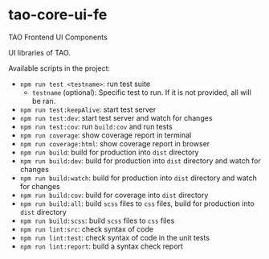 # tao-core-ui-fe

TAO Frontend UI Components

UI libraries of TAO.

Available scripts in the project:

-   `npm run test <testname>`: run test suite
    -   `testname` (optional): Specific test to run. If it is not provided, all will be ran.
-   `npm run test:keepAlive`: start test server
-   `npm run test:dev`: start test server and watch for changes
-   `npm run test:cov`: run `build:cov` and run tests
-   `npm run coverage`: show coverage report in terminal
-   `npm run coverage:html`: show coverage report in browser
-   `npm run build`: build for production into `dist` directory
-   `npm run build:dev`: build for production into `dist` directory and watch for changes
-   `npm run build:watch`: build for production into `dist` directory and watch for changes
-   `npm run build:cov`: build for coverage into `dist` directory
-   `npm run build:all`: build `scss` files to `css` files, build for production into `dist` directory
-   `npm run build:scss`: build `scss` files to `css` files
-   `npm run lint:src`: check syntax of code
-   `npm run lint:test`: check syntax of code in the unit tests
-   `npm run lint:report`: build a syntax check report
